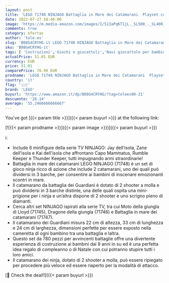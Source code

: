 ```yaml
---
layout: post
title: 'LEGO 71748 NINJAGO Battaglia in Mare dei Catamarani  Playset con 4 Barche Giocattolo e Minifigure di Jay e Zane'
date: 2022-07-27 18:46:06
image: 'https://m.media-amazon.com/images/I/513aPqKT1jL._SL500_._SL400_.jpg'
comments: true
category: ofertas
author: 'tole.es'
slug: 'B08G4CRYHG-it LEGO 71748 NINJAGO Battaglia in Mare dei Catamarani...'
sku: 'B08G4CRYHG-it'
tags: [ 'Costruzioni','Giochi e giocattoli','Navi giocattolo per bambini','Set di costruzioni giocattolo','Veicoli giocattolo','lego','🇮🇹', ]
actualPrice: 51.01 EUR
currency: EUR
price: 51.01
comparePrice: 70.99 EUR
prodname: 'LEGO 71748 NINJAGO Battaglia in Mare dei Catamarani  Playset con 4 Barche Giocattolo e Minifigure di Jay e Zane'
country: 'it'
flag: '🇮🇹'
brand: 'LEGO'
buyurl: 'https://www.amazon.it/dp/B08G4CRYHG/?tag=tolees00-21'
descuento: '28.14'
average: '55.2466666666667'
---
```


You've got [{{< param title >}}]({{< param buyurl >}}) at the following link:

[![{{< param prodname >}}]({{< param image >}})]({{< param buyurl >}})

ℹ️:

- Include 6 minifigure della serie TV NINJAGO: Jay dell’isola, Zane dell’isola e Kai dell’isola che affrontano Capo Mammatus, Rumble Keeper e Thunder Keeper, tutti impugnando armi straordinarie!
- Battaglia in mare dei catamarani LEGO NINJAGO (71748) è un set di gioco ninja ricco di azione che include 2 catamarani, uno dei quali può dividersi in 3 barche, per consentire ai bambini di inscenare emozionanti scontri in mare.
- Il catamarano da battaglia dei Guardiani è dotato di 2 shooter a molla e può dividersi in 3 barche distinte, una delle quali ospita una mini-prigione per i ninja e un’altra dispone di 2 shooter e uno scrigno pieno di diamanti.
- Cerca altri set NINJAGO ispirati alla serie TV, tra cui Moto della giungla di Lloyd (71745), Dragone della giungla (71746) e Battaglia in mare dei catamarani (71747).
- Il catamarano dei Guardiani misura 22 cm di altezza, 33 cm di lunghezza e 24 cm di larghezza, dimensioni perfette per essere esposto nella cameretta di ogni bambino tra una battaglia e laltra.
- Questo set da 780 pezzi per avvincenti battaglie offre una divertente esperienza di costruzione ai bambini dai 9 anni in su ed è una perfetta idea regalo di compleanno o di Natale con cui potranno stupire tutti i loro amici.
- Il catamarano dei ninja, dotato di 2 shooter a molla, può essere ripiegato per procedere più veloce ed essere riaperto per la modalità di attacco.

[🛒 Check the deal!!]({{< param buyurl >}})
